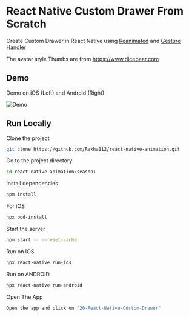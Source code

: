 # React Native Custom Drawer From Scratch

Create Custom Drawer in React Native using [Reanimated](https://docs.swmansion.com/react-native-reanimated/) and [Gesture Handler](https://docs.swmansion.com/react-native-gesture-handler/)

The avatar style Thumbs are from https://www.dicebear.com

## Demo

Demo on iOS (Left) and Android (Right)

![Demo](https://github.com/Rakha112/react-native-animation/blob/main/season1/src/20-React-Native-Custom-Drawer/Demo.gif)

## Run Locally

Clone the project

```bash
git clone https://github.com/Rakha112/react-native-animation.git
```

Go to the project directory

```bash
cd react-native-animation/season1
```

Install dependencies

```bash
npm install
```

For iOS

```bash
npx pod-install
```

Start the server

```bash
npm start -- --reset-cache
```

Run on IOS

```bash
npx react-native run-ios
```

Run on ANDROID

```bash
npx react-native run-android
```

Open The App

```bash
Open the app and click on "20-React-Native-Custom-Drawer"
```
